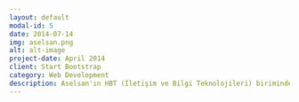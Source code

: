 ```yaml
---
layout: default
modal-id: 5
date: 2014-07-14
img: aselsan.png
alt: alt-image
project-date: April 2014
client: Start Bootstrap
category: Web Development
description: Aselsan'ın HBT (İletişim ve Bilgi Teknolojileri) biriminde staj yaptım. Telsiz, telekomünikasyon ve diğer iletişim alt sistemlerinin PCB' leri için SMT elektronik montaj üretim hattından sorumluydum. SMT montaj, test ve kontrol aşamalarında yer aldım.
---
```

